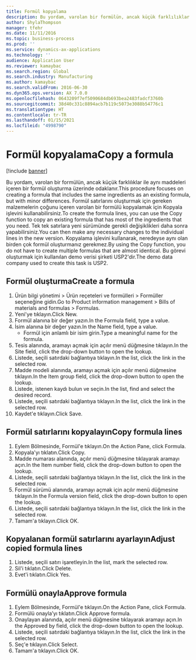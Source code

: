 ```yaml
---
title: Formül kopyalama
description: Bu yordam, varolan bir formülün, ancak küçük farklılıklar ile aynı maddeleri içeren bir formül oluşturma üzerinde odaklanır.
author: ShylaThompson
manager: tfehr
ms.date: 11/11/2016
ms.topic: business-process
ms.prod: ''
ms.service: dynamics-ax-applications
ms.technology: ''
audience: Application User
ms.reviewer: kamaybac
ms.search.region: Global
ms.search.industry: Manufacturing
ms.author: kamaybac
ms.search.validFrom: 2016-06-30
ms.dyn365.ops.version: AX 7.0.0
ms.openlocfilehash: 0643209f7ef5090684db693bea2483fadcf3760b
ms.sourcegitcommit: 38d40c331c8894acb7b119c5073e3088b54776c1
ms.translationtype: HT
ms.contentlocale: tr-TR
ms.lasthandoff: 01/15/2021
ms.locfileid: "4998790"
---
```

# <a name="copy-a-formula"></a><span data-ttu-id="80bf0-103">Formül kopyalama</span><span class="sxs-lookup"><span data-stu-id="80bf0-103">Copy a formula</span></span>

[!include [banner](../../includes/banner.md)]

<span data-ttu-id="80bf0-104">Bu yordam, varolan bir formülün, ancak küçük farklılıklar ile aynı maddeleri içeren bir formül oluşturma üzerinde odaklanır.</span><span class="sxs-lookup"><span data-stu-id="80bf0-104">This procedure focuses on creating a formula that includes the same ingredients as an existing formula, but with minor differences.</span></span> <span data-ttu-id="80bf0-105">Formül satırlarını oluşturmak için gereken malzemelerin çoğunu içeren varolan bir formülü kopyalamak için Kopyala işlevini kullanabilirsiniz.</span><span class="sxs-lookup"><span data-stu-id="80bf0-105">To create the formula lines, you can use the Copy function to copy an existing formula that has most of the ingredients that you need.</span></span> <span data-ttu-id="80bf0-106">Tek tek satırlara yeni sürümünde gerekli değişiklikleri daha sonra yapabilirsiniz.</span><span class="sxs-lookup"><span data-stu-id="80bf0-106">You can then make any necessary changes to the individual lines in the new version.</span></span> <span data-ttu-id="80bf0-107">Kopyalama işlevini kullanarak, neredeyse aynı olan birden çok formül oluşturmanız gerekmez.</span><span class="sxs-lookup"><span data-stu-id="80bf0-107">By using the Copy function, you do not have to create multiple formulas that are almost identical.</span></span> <span data-ttu-id="80bf0-108">Bu görevi oluşturmak için kullanılan demo verisi şirketi USP2'dir.</span><span class="sxs-lookup"><span data-stu-id="80bf0-108">The demo data company used to create this task is USP2.</span></span>


## <a name="create-a-formula"></a><span data-ttu-id="80bf0-109">Formül oluşturma</span><span class="sxs-lookup"><span data-stu-id="80bf0-109">Create a formula</span></span>
1. <span data-ttu-id="80bf0-110">Ürün bilgi yönetimi > Ürün reçeteleri ve formülleri > Formüller seçeneğine gidin.</span><span class="sxs-lookup"><span data-stu-id="80bf0-110">Go to Product information management > Bills of materials and formulas > Formulas.</span></span>
2. <span data-ttu-id="80bf0-111">Yeni'ye tıklayın.</span><span class="sxs-lookup"><span data-stu-id="80bf0-111">Click New.</span></span>
3. <span data-ttu-id="80bf0-112">Formül alanına bir değer yazın.</span><span class="sxs-lookup"><span data-stu-id="80bf0-112">In the Formula field, type a value.</span></span>
4. <span data-ttu-id="80bf0-113">İsim alanına bir değer yazın.</span><span class="sxs-lookup"><span data-stu-id="80bf0-113">In the Name field, type a value.</span></span>
    * <span data-ttu-id="80bf0-114">Formül için anlamlı bir isim girin.</span><span class="sxs-lookup"><span data-stu-id="80bf0-114">Type a meaningful name for the formula.</span></span>  
5. <span data-ttu-id="80bf0-115">Tesis alanında, aramayı açmak için açılır menü düğmesine tıklayın.</span><span class="sxs-lookup"><span data-stu-id="80bf0-115">In the Site field, click the drop-down button to open the lookup.</span></span>
6. <span data-ttu-id="80bf0-116">Listede, seçili satırdaki bağlantıya tıklayın.</span><span class="sxs-lookup"><span data-stu-id="80bf0-116">In the list, click the link in the selected row.</span></span>
7. <span data-ttu-id="80bf0-117">Madde modeli alanında, aramayı açmak için açılır menü düğmesine tıklayın.</span><span class="sxs-lookup"><span data-stu-id="80bf0-117">In the Item group field, click the drop-down button to open the lookup.</span></span>
8. <span data-ttu-id="80bf0-118">Listede, istenen kaydı bulun ve seçin.</span><span class="sxs-lookup"><span data-stu-id="80bf0-118">In the list, find and select the desired record.</span></span>
9. <span data-ttu-id="80bf0-119">Listede, seçili satırdaki bağlantıya tıklayın.</span><span class="sxs-lookup"><span data-stu-id="80bf0-119">In the list, click the link in the selected row.</span></span>
10. <span data-ttu-id="80bf0-120">Kaydet'e tıklayın.</span><span class="sxs-lookup"><span data-stu-id="80bf0-120">Click Save.</span></span>

## <a name="copy-formula-lines"></a><span data-ttu-id="80bf0-121">Formül satırlarını kopyalayın</span><span class="sxs-lookup"><span data-stu-id="80bf0-121">Copy formula lines</span></span>
1. <span data-ttu-id="80bf0-122">Eylem Bölmesinde, Formül'e tıklayın.</span><span class="sxs-lookup"><span data-stu-id="80bf0-122">On the Action Pane, click Formula.</span></span>
2. <span data-ttu-id="80bf0-123">Kopyala'yı tıklatın.</span><span class="sxs-lookup"><span data-stu-id="80bf0-123">Click Copy.</span></span>
3. <span data-ttu-id="80bf0-124">Madde numarası alanında, açılır menü düğmesine tıklayarak aramayı açın.</span><span class="sxs-lookup"><span data-stu-id="80bf0-124">In the Item number field, click the drop-down button to open the lookup.</span></span>
4. <span data-ttu-id="80bf0-125">Listede, seçili satırdaki bağlantıya tıklayın.</span><span class="sxs-lookup"><span data-stu-id="80bf0-125">In the list, click the link in the selected row.</span></span>
5. <span data-ttu-id="80bf0-126">Formül sürümü alanında, aramayı açmak için açılır menü düğmesine tıklayın.</span><span class="sxs-lookup"><span data-stu-id="80bf0-126">In the Formula version field, click the drop-down button to open the lookup.</span></span>
6. <span data-ttu-id="80bf0-127">Listede, seçili satırdaki bağlantıya tıklayın.</span><span class="sxs-lookup"><span data-stu-id="80bf0-127">In the list, click the link in the selected row.</span></span>
7. <span data-ttu-id="80bf0-128">Tamam'a tıklayın.</span><span class="sxs-lookup"><span data-stu-id="80bf0-128">Click OK.</span></span>

## <a name="adjust-copied-formula-lines"></a><span data-ttu-id="80bf0-129">Kopyalanan formül satırlarını ayarlayın</span><span class="sxs-lookup"><span data-stu-id="80bf0-129">Adjust copied formula lines</span></span>
1. <span data-ttu-id="80bf0-130">Listede, seçili satırı işaretleyin.</span><span class="sxs-lookup"><span data-stu-id="80bf0-130">In the list, mark the selected row.</span></span>
2. <span data-ttu-id="80bf0-131">Sil'i tıklatın.</span><span class="sxs-lookup"><span data-stu-id="80bf0-131">Click Delete.</span></span>
3. <span data-ttu-id="80bf0-132">Evet'i tıklatın.</span><span class="sxs-lookup"><span data-stu-id="80bf0-132">Click Yes.</span></span>

## <a name="approve-formula"></a><span data-ttu-id="80bf0-133">Formülü onayla</span><span class="sxs-lookup"><span data-stu-id="80bf0-133">Approve formula</span></span>
1. <span data-ttu-id="80bf0-134">Eylem Bölmesinde, Formül'e tıklayın.</span><span class="sxs-lookup"><span data-stu-id="80bf0-134">On the Action Pane, click Formula.</span></span>
2. <span data-ttu-id="80bf0-135">Formülü onayla’yı tıklatın.</span><span class="sxs-lookup"><span data-stu-id="80bf0-135">Click Approve formula.</span></span>
3. <span data-ttu-id="80bf0-136">Onaylayan alanında, açılır menü düğmesine tıklayarak aramayı açın.</span><span class="sxs-lookup"><span data-stu-id="80bf0-136">In the Approved by field, click the drop-down button to open the lookup.</span></span>
4. <span data-ttu-id="80bf0-137">Listede, seçili satırdaki bağlantıya tıklayın.</span><span class="sxs-lookup"><span data-stu-id="80bf0-137">In the list, click the link in the selected row.</span></span>
5. <span data-ttu-id="80bf0-138">Seç'e tıklayın.</span><span class="sxs-lookup"><span data-stu-id="80bf0-138">Click Select.</span></span>
6. <span data-ttu-id="80bf0-139">Tamam'a tıklayın.</span><span class="sxs-lookup"><span data-stu-id="80bf0-139">Click OK.</span></span>


